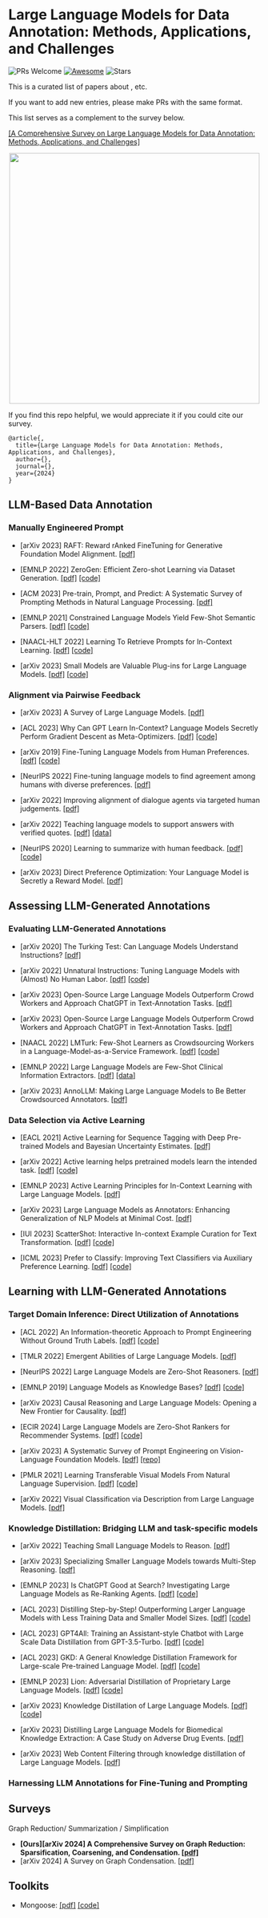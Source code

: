 # Large Language Models for Data Annotation: Methods, Applications, and Challenges

![PRs Welcome](https://img.shields.io/badge/PRs-Welcome-green) [![Awesome](https://awesome.re/badge.svg)](https://awesome.re) ![Stars](https://img.shields.io/github/stars/nlp24annotation/LLM4Annotation?color=yellow)

This is a curated list of papers about , etc.

If you want to add new entries, please make PRs with the same format.

This list serves as a complement to the survey below.

[[A Comprehensive Survey on Large Language Models for Data Annotation: Methods, Applications, and Challenges]](https://)

<div align=center><img src="https://github.com/nlp24annotation/LLM4Annotation/blob/main/figure/figure.png" width="500" /></div>

If you find this repo helpful, we would appreciate it if you could cite our survey.

```
@article{,
  title={Large Language Models for Data Annotation: Methods, Applications, and Challenges},
  author={},
  journal={},
  year={2024}
}
```

## LLM-Based Data Annotation

### Manually Engineered Prompt
- [arXiv 2023] RAFT: Reward rAnked FineTuning for Generative Foundation Model Alignment. [[pdf]](https://arxiv.org/pdf/2304.06767.pdf)

- [EMNLP 2022] ZeroGen: Efficient Zero-shot Learning via Dataset Generation. [[pdf]](https://arxiv.org/pdf/2202.07922.pdf) [[code]](https://github.com/jiacheng-ye/ZeroGen)

- [ACM 2023] Pre-train, Prompt, and Predict: A Systematic Survey of Prompting Methods in Natural Language Processing. [[pdf]](https://dl.acm.org/doi/pdf/10.1145/3560815)

- [EMNLP 2021] Constrained Language Models Yield Few-Shot Semantic Parsers. [[pdf]](https://aclanthology.org/2021.emnlp-main.608.pdf) [[code]](https://github.com/microsoft/semantic_parsing_with_constrained_lm)

- [NAACL-HLT 2022] Learning To Retrieve Prompts for In-Context Learning. [[pdf]](https://arxiv.org/pdf/2112.08633.pdf) [[code]](https://github.com/OhadRubin/EPR)

- [arXiv 2023] Small Models are Valuable Plug-ins for Large Language Models. [[pdf]](https://arxiv.org/pdf/2305.08848.pdf) [[code]](https://github.com/JetRunner/SuperICL)

### Alignment via Pairwise Feedback

- [arXiv 2023] A Survey of Large Language Models. [[pdf]](https://arxiv.org/pdf/2303.18223.pdf)

- [ACL 2023] Why Can GPT Learn In-Context? Language Models Secretly Perform Gradient Descent as Meta-Optimizers. [[pdf]](https://aclanthology.org/2023.findings-acl.247.pdf) [[code]](https://github.com/microsoft/LMOps/tree/main/understand_icl)

- [arXiv 2019] Fine-Tuning Language Models from Human Preferences. [[pdf]](https://arxiv.org/pdf/1909.08593.pdf) [[code]](https://github.com/openai/lm-human-preferences)

- [NeurIPS 2022] Fine-tuning language models to find agreement among humans with diverse preferences. [[pdf]](https://proceedings.neurips.cc/paper_files/paper/2022/file/f978c8f3b5f399cae464e85f72e28503-Paper-Conference.pdf) 

- [arXiv 2022] Improving alignment of dialogue agents via targeted human judgements. [[pdf]](https://arxiv.org/pdf/2209.14375.pdf) 

- [arXiv 2022] Teaching language models to support answers with verified quotes. [[pdf]](https://arxiv.org/pdf/2203.11147.pdf) [[data]](https://storage.googleapis.com/deepmind-media/DeepMind.com/Authors-Notes/gophercite-teaching-language-models-to-support-answers-with-verified-quotes/eli5-examples-v2.html)

- [NeurIPS 2020] Learning to summarize with human feedback. [[pdf]](https://proceedings.neurips.cc/paper_files/paper/2020/file/1f89885d556929e98d3ef9b86448f951-Paper.pdf) [[code]](https://github.com/openai/summarize-from-feedback)

- [arXiv 2023] Direct Preference Optimization: Your Language Model is Secretly a Reward Model. [[pdf]](https://arxiv.org/pdf/2305.18290.pdf)

<!-- ########################################### -->

## Assessing LLM-Generated Annotations

### Evaluating LLM-Generated Annotations

- [arXiv 2020] The Turking Test: Can Language Models Understand Instructions? [[pdf]](https://arxiv.org/pdf/2010.11982.pdf)

- [arXiv 2022] Unnatural Instructions: Tuning Language Models with (Almost) No Human Labor. [[pdf]](https://arxiv.org/pdf/2212.09689.pdf) [[code]](https://github.com/orhonovich/unnatural-instructions)

- [arXiv 2023] Open-Source Large Language Models Outperform Crowd Workers and Approach ChatGPT in Text-Annotation Tasks. [[pdf]](https://arxiv.org/pdf/2307.02179.pdf)

- [arXiv 2023] Open-Source Large Language Models Outperform Crowd Workers and Approach ChatGPT in Text-Annotation Tasks. [[pdf]](https://arxiv.org/pdf/2307.02179.pdf)

- [NAACL 2022] LMTurk: Few-Shot Learners as Crowdsourcing Workers in a Language-Model-as-a-Service Framework. [[pdf]](https://aclanthology.org/2022.findings-naacl.51.pdf) [[code]](https://github.com/lmturk)

- [EMNLP 2022] Large Language Models are Few-Shot Clinical Information Extractors. [[pdf]](https://aclanthology.org/2022.emnlp-main.130.pdf) [[data]](https://huggingface.co/datasets/mitclinicalml/clinical-ie)

- [arXiv 2023] AnnoLLM: Making Large Language Models to Be Better Crowdsourced Annotators. [[pdf]](https://arxiv.org/pdf/2303.16854.pdf)

### Data Selection via Active Learning

- [EACL 2021] Active Learning for Sequence Tagging with Deep Pre-trained Models and Bayesian Uncertainty Estimates. [[pdf]](https://aclanthology.org/2021.eacl-main.145.pdff)

- [arXiv 2022] Active learning helps pretrained models learn the intended task. [[pdf]](https://arxiv.org/pdf/2204.08491.pdf) [[code]](https://github.com/alextamkin/active-learning-pretrained-models)

- [EMNLP 2023] Active Learning Principles for In-Context Learning with Large Language Models. [[pdf]](https://aclanthology.org/2023.findings-emnlp.334.pdf)

- [arXiv 2023] Large Language Models as Annotators: Enhancing Generalization of NLP Models at Minimal Cost. [[pdf]](https://arxiv.org/pdf/2306.15766.pdf)

- [IUI 2023] ScatterShot: Interactive In-context Example Curation for Text Transformation. [[pdf]](https://dl.acm.org/doi/pdf/10.1145/3581641.3584059) [[code]](https://github.com/tongshuangwu/scattershot)

- [ICML 2023] Prefer to Classify: Improving Text Classifiers via Auxiliary Preference Learning. [[pdf]](https://arxiv.org/pdf/2306.04925) [[code]](https://github.com/minnesotanlp/p2c)

<!-- ########################################### -->

## Learning with LLM-Generated Annotations

### Target Domain Inference: Direct Utilization of Annotations

- [ACL 2022] An Information-theoretic Approach to Prompt Engineering Without Ground Truth Labels. [[pdf]](https://aclanthology.org/2022.acl-long.60.pdf) [[code]](https://github.com/BYU-PCCL/information-theoretic-prompts)

- [TMLR 2022] Emergent Abilities of Large Language Models. [[pdf]](https://arxiv.org/pdf/2206.07682.pdf)

- [NeurIPS 2022] Large Language Models are Zero-Shot Reasoners. [[pdf]](https://proceedings.neurips.cc/paper_files/paper/2022/file/8bb0d291acd4acf06ef112099c16f326-Paper-Conference.pdf)

- [EMNLP 2019] Language Models as Knowledge Bases? [[pdf]](https://arxiv.org/pdf/1909.01066.pdf) [[code]](https://github.com/facebookresearch/LAMA)

- [arXiv 2023] Causal Reasoning and Large Language Models: Opening a New Frontier for Causality. [[pdf]](https://arxiv.org/pdf/2305.00050.pdf) 

- [ECIR 2024] Large Language Models are Zero-Shot Rankers for Recommender Systems. [[pdf]](https://arxiv.org/pdf/2305.08845.pdf) [[code]](https://github.com/RUCAIBox/LLMRank)

- [arXiv 2023] A Systematic Survey of Prompt Engineering on Vision-Language Foundation Models. [[pdf]](https://arxiv.org/pdf/2307.12980.pdf)  [[repo]](https://github.com/JindongGu/Awesome-Prompting-on-Vision-Language-Model/)


- [PMLR 2021] Learning Transferable Visual Models From Natural Language Supervision. [[pdf]](http://proceedings.mlr.press/v139/radford21a/radford21a.pdf) [[code]](https://github.com/OpenAI/CLIP)

- [arXiv 2022] Visual Classification via Description from Large Language Models. [[pdf]](https://arxiv.org/pdf/2210.07183.pdf)

### Knowledge Distillation: Bridging LLM and task-specific models

- [arXiv 2022] Teaching Small Language Models to Reason. [[pdf]](https://arxiv.org/pdf/2212.08410.pdf)

- [arXiv 2023] Specializing Smaller Language Models towards Multi-Step Reasoning. [[pdf]](https://arxiv.org/pdf/2301.12726.pdf)

- [EMNLP 2023] Is ChatGPT Good at Search? Investigating Large Language Models as Re-Ranking Agents. [[pdf]](https://arxiv.org/pdf/2304.09542.pdf) [[code]](https://github.com/sunnweiwei/RankGPT)

- [ACL 2023] Distilling Step-by-Step! Outperforming Larger Language Models with Less Training Data and Smaller Model Sizes. [[pdf]](https://arxiv.org/pdf/2305.02301.pdf) [[code]](https://github.com/google-research/distilling-step-by-step)

- [ACL 2023] GPT4All: Training an Assistant-style Chatbot with Large Scale Data Distillation from GPT-3.5-Turbo. [[pdf]](http://static.nomic.ai.s3.amazonaws.com/gpt4all/2023_GPT4All_Technical_Report.pdf) [[code]](https://github.com/nomic-ai/gpt4all)

- [ACL 2023] GKD: A General Knowledge Distillation Framework for Large-scale Pre-trained Language Model. [[pdf]](https://aclanthology.org/2023.acl-industry.15.pdf) [[code]](https://github.com/aitsc/GLMKD)

- [EMNLP 2023] Lion: Adversarial Distillation of Proprietary Large Language Models. [[pdf]](https://arxiv.org/pdf/2305.12870.pdf) [[code]](https://github.com/YJiangcm/Lion)

- [arXiv 2023] Knowledge Distillation of Large Language Models. [[pdf]](https://arxiv.org/pdf/2306.08543.pdf) [[code]](https://github.com/microsoft/LMOps/tree/main/minillm)

- [arXiv 2023] Distilling Large Language Models for Biomedical Knowledge Extraction: A Case Study on Adverse Drug Events. [[pdf]](https://arxiv.org/pdf/2307.06439.pdf)

- [arXiv 2023] Web Content Filtering through knowledge distillation of Large Language Models. [[pdf]](https://arxiv.org/pdf/2305.05027.pdf)


### Harnessing LLM Annotations for Fine-Tuning and Prompting

<!-- ########################################### -->

## Surveys

Graph Reduction/ Summarization / Simplification

- **[Ours][arXiv 2024] A Comprehensive Survey on Graph Reduction: Sparsification, Coarsening, and Condensation. [[pdf]](https://arxiv.org/abs/2402.03358)**
- [arXiv 2024] A Survey on Graph Condensation. [[pdf]](https://arxiv.org/abs/2402.02000)

## Toolkits

- Mongoose: [[pdf]](https://people.clas.ufl.edu/hager/files/mongoose.pdf) [[code]](https://github.com/ScottKolo/Mongoose)